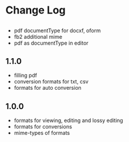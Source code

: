 # Change Log

##
- pdf documentType for docxf, oform
- fb2 additional mime
- pdf as documentType in editor

## 1.1.0
- filling pdf
- conversion formats for txt, csv
- formats for auto conversion

## 1.0.0
- formats for viewing, editing and lossy editing
- formats for conversions
- mime-types of formats
